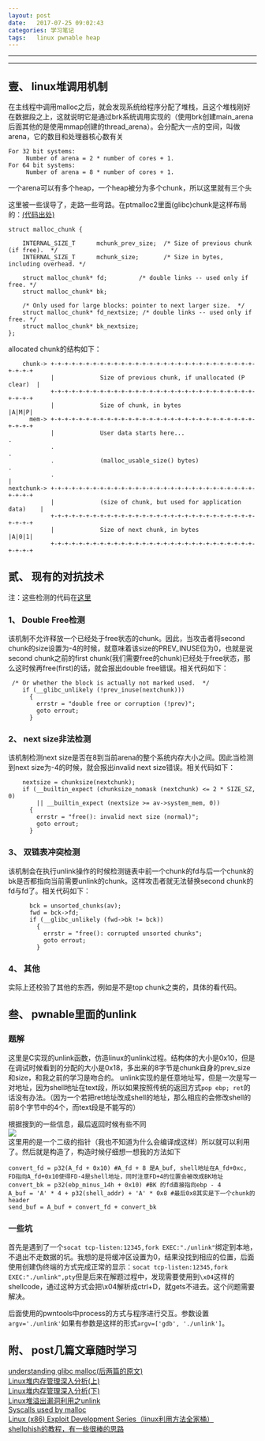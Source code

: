 ```yaml
---
layout: post
date:   2017-07-25 09:02:43
categories: 学习笔记
tags:   linux pwnable heap
---
```




---

---
## 壹、 linux堆调用机制

在主线程中调用malloc之后，就会发现系统给程序分配了堆栈，且这个堆栈刚好在数据段之上，这就说明它是通过brk系统调用实现的（使用brk创建main_arena后面其他的是使用mmap创建的thread_arena）。会分配大一点的空间，叫做arena，它的数目和处理器核心数有关<br>
```
For 32 bit systems:
     Number of arena = 2 * number of cores + 1.
For 64 bit systems:
     Number of arena = 8 * number of cores + 1.
```
一个arena可以有多个heap，一个heap被分为多个chunk，所以这里就有三个头

这里被一些误导了，走路一些弯路。在ptmalloc2里面(glibc)chunk是这样布局的：[(代码出处)](https://code.woboq.org/userspace/glibc/malloc/malloc.c.html#malloc_chunk)
```
struct malloc_chunk {

    INTERNAL_SIZE_T      mchunk_prev_size;  /* Size of previous chunk (if free).  */
    INTERNAL_SIZE_T      mchunk_size;       /* Size in bytes, including overhead. */

    struct malloc_chunk* fd;         /* double links -- used only if free. */
    struct malloc_chunk* bk;

    /* Only used for large blocks: pointer to next larger size.  */
    struct malloc_chunk* fd_nextsize; /* double links -- used only if free. */
    struct malloc_chunk* bk_nextsize;
};
```
allocated chunk的结构如下：
```
    chunk-> +-+-+-+-+-+-+-+-+-+-+-+-+-+-+-+-+-+-+-+-+-+-+-+-+-+-+-+-+-+-+-+-+
            |             Size of previous chunk, if unallocated (P clear)  |
            +-+-+-+-+-+-+-+-+-+-+-+-+-+-+-+-+-+-+-+-+-+-+-+-+-+-+-+-+-+-+-+-+
            |             Size of chunk, in bytes                     |A|M|P|
      mem-> +-+-+-+-+-+-+-+-+-+-+-+-+-+-+-+-+-+-+-+-+-+-+-+-+-+-+-+-+-+-+-+-+
            |             User data starts here...                          .
            .                                                               .
            .             (malloc_usable_size() bytes)                      .
            .                                                               |
nextchunk-> +-+-+-+-+-+-+-+-+-+-+-+-+-+-+-+-+-+-+-+-+-+-+-+-+-+-+-+-+-+-+-+-+
            |             (size of chunk, but used for application data)    |
            +-+-+-+-+-+-+-+-+-+-+-+-+-+-+-+-+-+-+-+-+-+-+-+-+-+-+-+-+-+-+-+-+
            |             Size of next chunk, in bytes                |A|0|1|
            +-+-+-+-+-+-+-+-+-+-+-+-+-+-+-+-+-+-+-+-+-+-+-+-+-+-+-+-+-+-+-+-+
```

## 贰、 现有的对抗技术
注：这些检测的代码在[这里](https://code.woboq.org/userspace/glibc/malloc/malloc.c.html#3965)
### 1、 Double Free检测
该机制不允许释放一个已经处于free状态的chunk。因此，当攻击者将second chunk的size设置为-4的时候，就意味着该size的PREV_INUSE位为0，也就是说second chunk之前的first chunk(我们需要free的chunk)已经处于free状态，那么这时候再free(first)的话，就会报出double free错误。相关代码如下：
```
 /* Or whether the block is actually not marked used.  */
    if (__glibc_unlikely (!prev_inuse(nextchunk)))
      {
        errstr = "double free or corruption (!prev)";
        goto errout;
      }
```
### 2、 next size非法检测
该机制检测next size是否在8到当前arena的整个系统内存大小之间。因此当检测到next size为-4的时候，就会报出invalid next size错误。相关代码如下：
```
    nextsize = chunksize(nextchunk);
    if (__builtin_expect (chunksize_nomask (nextchunk) <= 2 * SIZE_SZ, 0)
        || __builtin_expect (nextsize >= av->system_mem, 0))
      {
        errstr = "free(): invalid next size (normal)";
        goto errout;
      }
```
### 3、 双链表冲突检测
该机制会在执行unlink操作的时候检测链表中前一个chunk的fd与后一个chunk的bk是否都指向当前需要unlink的chunk。这样攻击者就无法替换second chunk的fd与fd了。相关代码如下：
```
      bck = unsorted_chunks(av);
      fwd = bck->fd;
      if (__glibc_unlikely (fwd->bk != bck))
        {
          errstr = "free(): corrupted unsorted chunks";
          goto errout;
        }
```

### 4、 其他
实际上还校验了其他的东西，例如是不是top chunk之类的，具体的看代码。

## 叁、 pwnable里面的unlink

### 题解
这里是C实现的unlink函数，仿造linux的unlink过程。结构体的大小是0x10，但是在调试时候看到的分配的大小是0x18，多出来的8字节是chunk自身的prev_size和size，和我之前的学习是吻合的。
unlink实现的是任意地址写，但是一次是写一对地址，因为shell地址在text段，所以如果按照传统的返回方式`pop ebp; ret`的话没有办法。（因为一个若把ret地址改成shell的地址，那么相应的会修改shell的前8个字节中的4个，而text段是不能写的）

根据搜到的一些信息，最后返回时候有些不同
<br><img src="{{ site.baseurl }}/images/T25[Q2~G2TEC~)_9XZD7WXW.png"><br>
这里用的是一个二级的指针（我也不知道为什么会编译成这样）所以就可以利用了。然后就是构造了，构造时候仔细想一想我的方法如下
```
convert_fd = p32(A_fd + 0x10) #A_fd + 8 是A_buf, shell地址在A_fd+0xc, FD指向A_fd+0x10使得FD-4是shell地址，同时注意FD+4的位置会被改成BK地址
convert_bk = p32(ebp_minus_14h + 0x10) #BK 的fd直接指向ebp - 4
A_buf = 'A' * 4 + p32(shell_addr) + 'A' * 0x8 #最后0x8其实是下一个chunk的header
send_buf = A_buf + convert_fd + convert_bk
```
### 一些坑
首先是遇到了一个`socat tcp-listen:12345,fork EXEC:"./unlink"`绑定到本地，不退出不走数据的坑。我想的是将缓冲区设置为0，结果没找到相应的位置，后面使用创建伪终端的方式完成正常的显示：`socat tcp-listen:12345,fork EXEC:"./unlink",pty`但是后来在解题过程中，发现需要使用到`\x04`这样的shellcode，通过这种方式会把\x04解析成ctrl+D，就gets不进去。这个问题需要解决。

后面使用的pwntools中process的方式与程序进行交互。参数设置`argv='./unlink'`如果有参数是这样的形式`argv=['gdb', './unlink']`。

## 附、 post几篇文章随时学习

[understanding glibc malloc(后两篇的原文)](https://sploitfun.wordpress.com/2015/02/10/understanding-glibc-malloc/)<br>
[Linux堆内存管理深入分析(上)](https://jaq.alibaba.com/community/art/show?articleid=315)<br>
[Linux堆内存管理深入分析(下)](https://jaq.alibaba.com/community/art/show?articleid=334)<br>
[Linux堆溢出漏洞利用之unlink](http://www.cnblogs.com/alisecurity/p/5563819.html)<br>
[Syscalls used by malloc](https://sploitfun.wordpress.com/2015/02/11/syscalls-used-by-malloc)<br>
[Linux (x86) Exploit Development Series（linux利用方法全家桶）](https://sploitfun.wordpress.com/2015/06/26/linux-x86-exploit-development-tutorial-series/)<br>
[shellphish的教程，有一些很棒的思路](https://github.com/shellphish/how2heap)<br>